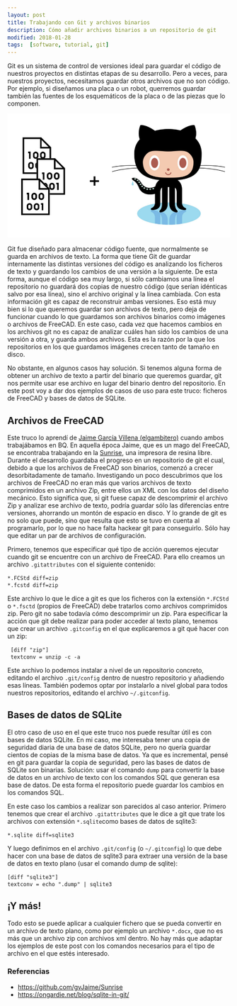 ```yaml
---
layout: post
title: Trabajando con Git y archivos binarios
description: Cómo añadir archivos binarios a un repositorio de git
modified: 2018-01-28
tags:  [software, tutorial, git]
---
```


Git es un sistema de control de versiones ideal para guardar el código de nuestros proyectos en distintas etapas de su desarrollo. Pero a veces, para nuestros proyectos, necesitamos guardar otros archivos que no son código. Por ejemplo, si diseñamos una placa o un robot, querremos guardar también las fuentes de los esquemáticos de la placa o de las piezas que lo componen.

![Octocat al rescate!](/img/blog/2018-01-28/header.png)

Git fue diseñado para almacenar código fuente, que normalmente se guarda en archivos de texto. La forma que tiene Git de guardar internamente las distintas versiones del código es analizando los ficheros de texto y guardando los cambios de una versión a la siguiente. De esta forma, aunque el código sea muy largo, si sólo cambiamos una línea el repositorio no guardará dos copias de nuestro código (que serían idénticas salvo por esa línea), sino el archivo original y la línea cambiada. Con esta  información git es capaz de reconstruir ambas versiones. Eso está muy bien si lo que queremos guardar son archivos de texto, pero deja de funcionar cuando lo que guardamos son archivos binarios como imágenes o archivos de FreeCAD. En este caso, cada vez que hacemos cambios en los archivos git no es capaz de analizar cuáles  han sido los cambios de una versión a otra, y guarda ambos archivos. Esta es la razón por la que los repositorios en los que guardamos imágenes crecen tanto de tamaño en disco.

No obstante, en algunos casos hay solución. Si tenemos alguna forma de obtener un archivo de texto a partir del binario que queremos guardar, git nos permite usar ese archivo en lugar del binario dentro del repositorio. En este post voy a dar dos ejemplos de casos de uso para este truco: ficheros de FreeCAD y bases de datos de SQLite.

## Archivos de FreeCAD
Este truco lo aprendí de [Jaime García Villena (elgambitero)](https://github.com/gvJaime) cuando ambos trabajábamos en BQ. En aquella época Jaime, que es un mago del FreeCAD, se encontraba trabajando en la  [Sunrise](https://github.com/gvJaime/Sunrise), una impresora de resina libre. Durante el desarrollo guardaba el progreso en un repositorio de git el cual, debido a que los archivos de FreeCAD son binarios, comenzó a crecer desorbitadamente de tamaño. Investigando un poco descubrimos que los archivos de FreeCAD no eran más que varios archivos de texto comprimidos en un archivo Zip, entre ellos un XML con los datos del diseño mecánico. Esto significa que, si git fuese capaz de descomprimir el archivo Zip y analizar ese archivo de texto, podría guardar sólo las diferencias entre versiones, ahorrando un montón de espacio en disco. Y lo grande de git es no solo que puede, sino que resulta que esto se tuvo en cuenta al programarlo, por lo que no hace falta hackear git para conseguirlo. Sólo hay que editar un par de archivos de configuración.

Primero, tenemos que especificar qué tipo de acción queremos ejecutar cuando git se encuentre con un archivo de FreeCAD. Para ello creamos un archivo `.gitattributes` con el siguiente contenido:

```
*.FCStd diff=zip
*.fcstd diff=zip
```

 Este archivo lo que le dice a git es que los ficheros con la extensión `*.FCStd` o `*.fsctd` (propios de FreeCAD) debe tratarlos como archivos comprimidos zip. Pero git no sabe todavía cómo descomprimir un zip. Para especificar la acción que git debe realizar para poder acceder al texto plano, tenemos que crear un archivo `.gitconfig` en el que explicaremos a git qué hacer con un zip:

```
 [diff "zip"]
 textconv = unzip -c -a
```

Este archivo lo podemos instalar a nivel de un repositorio concreto, editando el archivo `.git/config` dentro de nuestro repositorio y añadiendo esas líneas. También podemos optar por instalarlo a nivel global para todos nuestros repositorios, editando el archivo `~/.gitconfig`.

## Bases de datos de SQLite
El otro caso de uso en el que este truco nos puede resultar útil es con bases de datos SQLite. En mi caso, me interesaba tener una copia de seguridad diaria de una base de datos SQLite, pero no quería guardar cientos de copias de la misma base de datos. Ya que es incremental, pensé en git para guardar la copia de seguridad, pero las bases de datos de SQLite son binarias. Solución: usar el comando `dump` para convertir la base de datos en un archivo de texto con los comandos SQL que generan esa base de datos. De esta forma el repositorio puede guardar los cambios en los comandos SQL.

En este caso los cambios a realizar son parecidos al caso anterior. Primero tenemos que crear el archivo `.gitattributes` que le dice a git que trate los archivos con extensión `*.sqlite`como bases de datos de sqlite3:

```
*.sqlite diff=sqlite3
```

Y luego definimos en el archivo `.git/config` (o `~/.gitconfig`) lo que debe hacer con una base de datos de sqlite3 para extraer una versión de la base de datos en texto plano (usar el comando dump de sqlite):

```
[diff "sqlite3"]
textconv = echo ".dump" | sqlite3
```

## ¡Y más!
Todo esto se puede aplicar a cualquier fichero que se pueda convertir en un archivo de texto plano, como por ejemplo un archivo `*.docx`, que no es más que un archivo zip con archivos xml dentro. No hay más que adaptar los ejemplos de este post con los comandos necesarios para el tipo de archivo en el que estés interesado.

### Referencias

* https://github.com/gvJaime/Sunrise
* https://ongardie.net/blog/sqlite-in-git/
